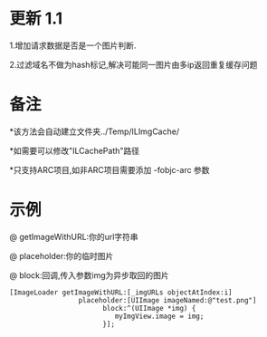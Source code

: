 更新 1.1
============
1.增加请求数据是否是一个图片判断.

2.过滤域名不做为hash标记,解决可能同一图片由多ip返回重复缓存问题



备注
============
 *该方法会自动建立文件夹../Temp/ILImgCache/

 *如需要可以修改"ILCachePath"路径

 *只支持ARC项目,如非ARC项目需要添加 -fobjc-arc 参数
 
 
 
 示例
===========
@ getImageWithURL:你的url字符串

@ placeholder:你的临时图片

@ block:回调,传入参数img为异步取回的图片


```iOS
[ImageLoader getImageWithURL:[_imgURLs objectAtIndex:i]
                 placeholder:[UIImage imageNamed:@"test.png"]
                       block:^(UIImage *img) {
                          myImgView.image = img;
                       }];
```
 
